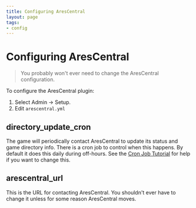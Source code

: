 ```yaml
---
title: Configuring AresCentral
layout: page
tags:
- config
---
```

# Configuring AresCentral

> You probably won't ever need to change the AresCentral configuration.

To configure the AresCentral plugin:

1. Select Admin -> Setup.
2. Edit `arescentral.yml`

## directory_update_cron

The game will periodically contact AresCentral to update its status and game directory info.  There is a cron job to control when this happens.  By default it does this daily during off-hours.  See the [Cron Job Tutorial](http://www.aresmush.com/tutorials/code/cron.html) for help if you want to change this.

## arescentral_url

This is the URL for contacting AresCentral.  You shouldn't ever have to change it unless for some reason AresCentral moves.